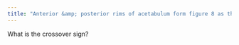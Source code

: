 ```yaml
---
title: "Anterior &amp; posterior rims of acetabulum form figure 8 as they cross over in pincer deformity; very unreliable sign (position dependent)"
---
```

What is the crossover sign?

